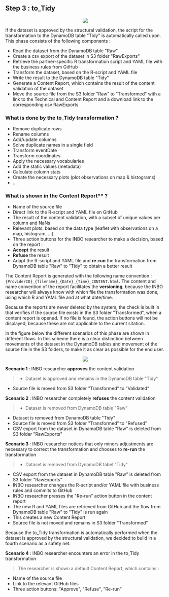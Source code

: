 ## Step 3 : to_Tidy

<p align="center">
  <img src="INBO_AF_03_to_Tidy.png">
</p>

If the dataset is approved by the structural validation, the script for the transformation to the DynamoDB table "Tidy" is automatically called upon.
This phase consists of the following components :

- Read the dataset from the DynamoDB table "Raw"
- Create a csv export of the dataset in S3 folder "RawExports"
- Retrieve the partner-specific R transformation script and YAML file with the business rules from GitHub
- Transform the dataset, based on the R-script and YAML file
- Write the result to the DynamoDB table "Tidy"
- Generate a Content Report, which contains the result of the content validation of the dataset
- Move the source file from the S3 folder "Raw" to "Transformed" with a link to the Technical and Content Report and a download link to the corresponding csv RawExports

### What is done by the to_Tidy transformation ?
- Remove duplicate rows
- Rename columns
- Add/update columns
- Solve duplicate names in a single field
- Transform eventDate
- Transform coordinates
- Apply the necessary vocabularies
- Add the static values (metadata)
- Calculate column stats
- Create the necessary plots (plot observations on map & histograms)
- ...

### What is shown in the Content Report** ?

- Name of the source file
- Direct link to the R-script and YAML file on GitHub
- The result of the content validation, with a subset of unique values per column and NaNs
- Relevant plots, based on the data type (leaflet with observations on a map, histogram, ...)
- Three action buttons for the INBO researcher to make a decision, based on the report :
 - **Accept** the result
 - **Refuse** the result
 - Adapt the R-script and YAML file and **re-run** the transformation from DynamoDB table "Raw" to "Tidy" to obtain a better result

The Content Report is generated with the following name convention : `{ProviderID}_{filename}_{Date}_{Time}_CONTENT.html`. The content and name convention of the report facilitates the **versioning**, because the INBO researcher will always know with which file the transformation was done, using which R and YAML file and at what date/time.

Because the reports are never deleted by the system, the check is built in that verifies if the source file exists in the S3 folder "Transformed", when a content report is opened. If no file is found, the action buttons will not be displayed, because these are not applicable to the current sitation.

In the figure below the different scenarios of this phase are shown in different flows. In this scheme there is a clear distinction between movements of the dataset in the DynamoDB tables and movement of the source file in the S3 folders, to make it as clear as possible for the end user.

<p align="center">
  <img src="INBO_to_Tidy.png">
</p>

**Scenario 1** : INBO researcher **approves** the content validation
> - Dataset is approved and remains in the DynamoDB table "Tidy"
- Source file is moved from S3 folder "Transformed" to "Validated"

**Scenario 2** : INBO researcher completely **refuses** the content validation
> - Dataset is  removed from DynamoDB table "Raw"
- Dataset is removed from DynamoDB table "Tidy"
- Source file is moved from S3 folder "Transformed" to "Refused"
- CSV export from the dataset in DynamoDB table "Raw" is deleted from S3 folder "RawExports"

**Scenario 3** : INBO researcher notices that only minors adjustments are necessary to correct the transformation and chooses to **re-run** the transformation
> - Dataset is removed from DynamoDB tabel "Tidy"
- CSV export from the dataset in DynamoDB table "Raw" is deleted from S3 folder "RawExports"
- INBO researcher changes the R-script and/or YAML file with business rules and commits to GitHub
- INBO researcher presses the "Re-run" action button in the content report
- The new R and YAML files are retrieved from GitHub and the flow from DynamoDB table "Raw" to "Tidy" is run again
- This creates a new Content Report
- Source file is not moved and remains in S3 folder "Transformed"

Because the to_Tidy transformation is automatically performed when the dataset is approved by the structural validation, we decided to build in a fourth scenario as a safety net.

**Scenario 4** : INBO researcher encounters an error in the to_Tidy transformation
>The researcher is shown a default Content Report, which contains :
- Name of the source file
- Link to the relevant GitHub files
- Three action buttons: "Approve", "Refuse", "Re-run"
